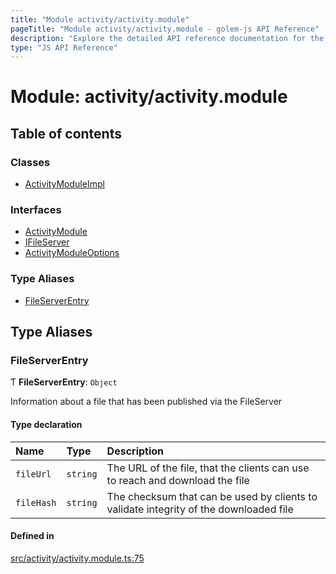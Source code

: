 ```yaml
---
title: "Module activity/activity.module"
pageTitle: "Module activity/activity.module - golem-js API Reference"
description: "Explore the detailed API reference documentation for the Module activity/activity.module within the golem-js SDK for the Golem Network."
type: "JS API Reference"
---
```

# Module: activity/activity.module

## Table of contents

### Classes

- [ActivityModuleImpl](../classes/activity_activity_module.ActivityModuleImpl)

### Interfaces

- [ActivityModule](../interfaces/activity_activity_module.ActivityModule)
- [IFileServer](../interfaces/activity_activity_module.IFileServer)
- [ActivityModuleOptions](../interfaces/activity_activity_module.ActivityModuleOptions)

### Type Aliases

- [FileServerEntry](activity_activity_module#fileserverentry)

## Type Aliases

### FileServerEntry

Ƭ **FileServerEntry**: `Object`

Information about a file that has been published via the FileServer

#### Type declaration

| Name | Type | Description |
| :------ | :------ | :------ |
| `fileUrl` | `string` | The URL of the file, that the clients can use to reach and download the file |
| `fileHash` | `string` | The checksum that can be used by clients to validate integrity of the downloaded file |

#### Defined in

[src/activity/activity.module.ts:75](https://github.com/golemfactory/golem-js/blob/570126bc/src/activity/activity.module.ts#L75)

